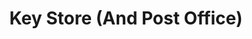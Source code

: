 ---
title: "Key Store (And Post Office)"
url: /currie/key-store-and-post-office/
shop: convenience
---